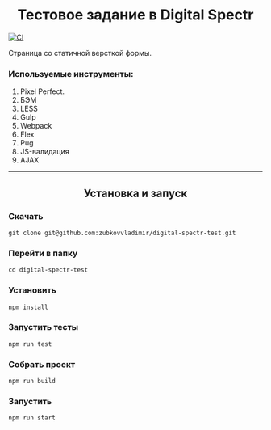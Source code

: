 <h1 align="center">Тестовое задание в Digital Spectr</h1>

[![CI](https://github.com/zubkovvladimir/reactive-media-test/actions/workflows/main.yml/badge.svg)](https://github.com/zubkovvladimir/reactive-media-test/actions/workflows/main.yml)

Страница со статичной версткой формы.

### **Используемые инструменты:**

1. Pixel Perfect.
2. БЭМ
3. LESS
4. Gulp
5. Webpack
6. Flex
7. Pug
8. JS-валидация
9. AJAX

---

<h2 align="center">Установка и запуск</h2>

### Скачать

```
git clone git@github.com:zubkovvladimir/digital-spectr-test.git
```

### Перейти в папку

```
cd digital-spectr-test
```

### Установить

```
npm install
```

### Запустить тесты

```
npm run test
```

### Собрать проект

```
npm run build
```

### Запустить

```
npm run start
```
